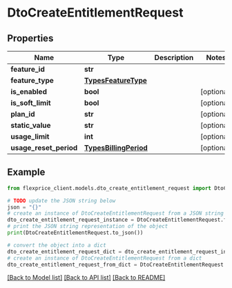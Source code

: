 # DtoCreateEntitlementRequest


## Properties

Name | Type | Description | Notes
------------ | ------------- | ------------- | -------------
**feature_id** | **str** |  | 
**feature_type** | [**TypesFeatureType**](TypesFeatureType.md) |  | 
**is_enabled** | **bool** |  | [optional] 
**is_soft_limit** | **bool** |  | [optional] 
**plan_id** | **str** |  | [optional] 
**static_value** | **str** |  | [optional] 
**usage_limit** | **int** |  | [optional] 
**usage_reset_period** | [**TypesBillingPeriod**](TypesBillingPeriod.md) |  | [optional] 

## Example

```python
from flexprice_client.models.dto_create_entitlement_request import DtoCreateEntitlementRequest

# TODO update the JSON string below
json = "{}"
# create an instance of DtoCreateEntitlementRequest from a JSON string
dto_create_entitlement_request_instance = DtoCreateEntitlementRequest.from_json(json)
# print the JSON string representation of the object
print(DtoCreateEntitlementRequest.to_json())

# convert the object into a dict
dto_create_entitlement_request_dict = dto_create_entitlement_request_instance.to_dict()
# create an instance of DtoCreateEntitlementRequest from a dict
dto_create_entitlement_request_from_dict = DtoCreateEntitlementRequest.from_dict(dto_create_entitlement_request_dict)
```
[[Back to Model list]](../README.md#documentation-for-models) [[Back to API list]](../README.md#documentation-for-api-endpoints) [[Back to README]](../README.md)


